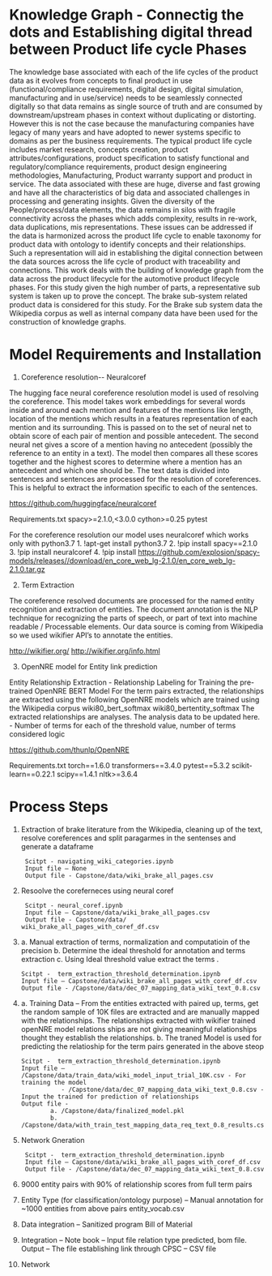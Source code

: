 # Knowledge Graph - Connectig the dots and Establishing digital thread between Product life cycle Phases

 The knowledge base associated with each of the life cycles of the product data as it evolves from concepts to final product in use (functional/compliance requirements,  digital design, digital simulation, manufacturing and in use/service) needs to be seamlessly connected digitally so that data remains as single source of truth and are consumed by downstream/upstream phases in context without duplicating or distorting. However this is not the case because the  manufacturing companies have legacy of many years and have  adopted to newer systems specific to domains as per the business requirements. The typical product life cycle includes market research, concepts creation, product attributes/configurations, product specification to satisfy functional and regulatory/compliance requirements, product design engineering methodologies, Manufacturing, Product warranty support and product in service. The data associated with these are huge, diverse and fast growing and have all the characteristics of big data and associated  challenges in processing and generating insights.
Given the diversity of the People/process/data elements, the data remains in silos with fragile connectivity across the phases which adds complexity, results in re-work, data duplications, mis representations. These issues can be addressed if the data is harmonized across the product life cycle to enable taxonomy for product data with ontology to identify concepts and their relationships.  Such a representation will aid in establishing the digital connection between the data sources across the life cycle of product with traceability and connections. 
This work deals with the building of knowledge graph from the data across the product lifecycle for the automotive product lifecycle phases. For this study given the high number of parts, a representative sub system is taken up to prove the concept.  The brake sub-system related product data is considered for this study. For the Brake sub system data the  Wikipedia corpus as well as internal company data have  been used for the construction of knowledge graphs.     


# Model Requirements and Installation

1. Coreference resolution-- Neuralcoref

The hugging face neural coreference resolution model is used of resolving the coreference. This model takes work embeddings for several words inside and around each mention and features of the mentions like length, location of the mentions which results in a features representation of each mention and its surrounding.  This is passed on to the set of neural net to obtain score of each pair of mention and possible antecedent. The second neural net gives a score of a mention having no antecedent (possibly the reference to an entity in a text). The model then compares all these scores together and the highest scores to determine where a mention has an antecedent and which one should be.
The text data is divided into sentences and sentences are processed for the resolution of coreferences. This is helpful to extract the information specific to each of the sentences.
 
   https://github.com/huggingface/neuralcoref

Requirements.txt
spacy>=2.1.0,<3.0.0
cython>=0.25
pytest

For the coreference resolution our model uses neuralcoref which works only with python3.7
        1. !apt-get install python3.7
        2. !pip install spacy==2.1.0
        3. !pip install neuralcoref
        4. !pip install https://github.com/explosion/spacy-models/releases//download/en_core_web_lg-2.1.0/en_core_web_lg-2.1.0.tar.gz

2. Term Extraction 

The coreference resolved documents are processed for the named entity recognition and extraction of entities.  The document annotation is the NLP technique for recognizing the parts of speech, or part of text into machine readable / Processable elements.  Our data source is coming from Wikipedia so we used wikifier API’s to annotate the entities.
 
  http://wikifier.org/
  http://wikifier.org/info.html
        

3. OpenNRE model for Entity link prediction

 Entity Relationship Extraction - Relationship Labeling for Training the pre-trained OpenNRE BERT Model
For the term pairs extracted, the relationships are extracted using the following OpenNRE models which are trained using the Wikipedia corpus
wiki80_bert_softmax
wiki80_bertentity_softmax
The extracted relationships are analyses. The analysis data to be updated here. - Number of terms for each of the threshold value, number of terms considered logic

 https://github.com/thunlp/OpenNRE

Requirements.txt
torch==1.6.0
transformers==3.4.0
pytest==5.3.2
scikit-learn==0.22.1
scipy==1.4.1
nltk>=3.6.4


# Process Steps 

1. Extraction of brake literature from the Wikipedia, cleaning up of the text, resolve coreferences and split paragarmes in the sentenses and generate a 
dataframe

        Scitpt - navigating_wiki_categories.ipynb 
        Input file – None
        Output file - Capstone/data/wiki_brake_all_pages.csv

2. Resoolve the coreferneces using neural coref 

        Scitpt - neural_coref.ipynb         
        Input file – Capstone/data/wiki_brake_all_pages.csv
        Output file - Capstone/data/ wiki_brake_all_pages_with_coref_df.csv

3.  a.	Manual extraction of terms, normalization and computatioin of the precision
    b.	Determine the ideal threshold for annotation and terms extraction 
    c.	Using Ideal threshold value extract the terms	.	

        Scitpt -  term_extraction_threshold_determination.ipynb          
        Input file – Capstone/data/wiki_brake_all_pages_with_coref_df.csv
        Output file - /Capstone/data/dec_07_mapping_data_wiki_text_0.8.csv

4.  a. Training Data – From the entities extracted with paired up, terms, get the random sample of 10K files are extracted and are manually mapped with the relationships.  The relationships extracted with wikifier trained openNRE model relations ships are not giving meaningful relationships thought they establish the relationships.
    b. The traned Model is used for predicting the relatioship for the term pairs generated in the above steop   	

        Scitpt -  term_extraction_threshold_determination.ipynb          
        Input file – /Capstone/data/train_data/wiki_model_input_trial_10K.csv - For training the model
                   - /Capstone/data/dec_07_mapping_data_wiki_text_0.8.csv - Input the trained for prediction of relationships
        Output file - 
                a. /Capstone/data/finalized_model.pkl
                b. /Capstone/data/with_train_test_mapping_data_req_text_0.8_results.csv

4. Network Gneration

        Scitpt -  term_extraction_threshold_determination.ipynb          
        Input file – Capstone/data/wiki_brake_all_pages_with_coref_df.csv
        Output file - /Capstone/data/dec_07_mapping_data_wiki_text_0.8.csv
        
5. 9000 entity pairs with 90% of relationship scores from full term pairs
6. Entity Type (for classification/ontology purpose) – Manual annotation for ~1000 entities from above pairs entity_vocab.csv
7. Data integration – Sanitized program Bill of Material
8. Integration – Note book – Input file relation type predicted, bom file.   Output – The file establishing link through CPSC – CSV file
9. Network 
